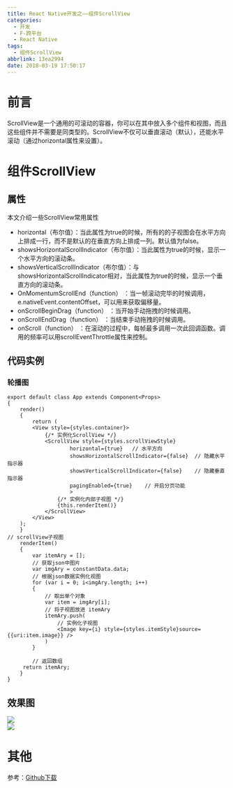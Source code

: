 ```yaml
---
title: React Native开发之——组件ScrollView
categories:
  - 开发
  - F-跨平台
  - React Native
tags:
  - 组件ScrollView
abbrlink: 13ea2994
date: 2018-03-19 17:50:17
---
```

# 前言 
ScrollView是一个通用的可滚动的容器，你可以在其中放入多个组件和视图，而且这些组件并不需要是同类型的。ScrollView不仅可以垂直滚动（默认），还能水平滚动（通过horizontal属性来设置）。  

<!--more-->

# 组件ScrollView
## 属性
本文介绍一些ScrollView常用属性  

- horizontal（布尔值）：当此属性为true的时候，所有的的子视图会在水平方向上排成一行，而不是默认的在垂直方向上排成一列。默认值为false。
- showsHorizontalScrollIndicator（布尔值）：当此属性为true的时候，显示一个水平方向的滚动条。
- showsVerticalScrollIndicator（布尔值）：与showsHorizontalScrollIndicator相对，当此属性为true的时候，显示一个垂直方向的滚动条。
- OnMomentumScrollEnd（function） ：当一帧滚动完毕的时候调用，e.nativeEvent.contentOffset，可以用来获取偏移量。
- onScrollBeginDrag（function） ：当开始手动拖拽的时候调用。
- onScrollEndDrag（function） ：当结束手动拖拽的时候调用。
- onScroll（function） ：在滚动的过程中，每帧最多调用一次此回调函数。调用的频率可以用scrollEventThrottle属性来控制。

## 代码实例 

### 轮播图 

	export default class App extends Component<Props> 
	{
		render() 
		{
    		return (
        	<View style={styles.container}>
            	{/* 实例化ScrollView */}
            	<ScrollView style={styles.scrollViewStyle}
                        horizontal={true}   // 水平方向
                        showsHorizontalScrollIndicator={false}  // 隐藏水平指示器
                        showsVerticalScrollIndicator={false}    // 隐藏垂直指示器
                        pagingEnabled={true}    // 开启分页功能
            			>
                	{/* 实例化内部子视图 */}
                	{this.renderItem()}
            	</ScrollView>
        	</View>
    	);
		}
	// scrollView子视图
    	renderItem() 
		{
    	    var itemAry = [];
    	    // 获取json中图片
    	    var imgAry = constantData.data;
    	    // 根据json数据实例化视图
    	    for (var i = 0; i<imgAry.length; i++) 
			{
    	        // 取出单个对象
    	        var item = imgAry[i];
    	        // 将子视图放进 itemAry
    	        itemAry.push(
    	            // 实例化子视图
    	            <Image key={i} style={styles.itemStyle}source=	{{uri:item.image}} />
            	)
        	}

        	// 返回数组
       	 return itemAry;
    	}
	}
## 效果图 
![][1]  
![][2]  
# 其他 
参考：[Github下载][3]

[1]: https://cdn.jsdelivr.net/gh/PGzxc/CDN/blog-image/rn-scroll-view.gif
[2]: https://cdn.jsdelivr.net/gh/PGzxc/CDN/blog-image/rn-scroll-top.gif
[3]: https://github.com/PGzxc/RN_ScrollView